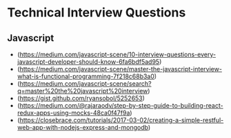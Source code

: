 # Technical Interview Questions

## Javascript 

* (https://medium.com/javascript-scene/10-interview-questions-every-javascript-developer-should-know-6fa6bdf5ad95)
* (https://medium.com/javascript-scene/master-the-javascript-interview-what-is-functional-programming-7f218c68b3a0)
* (https://medium.com/javascript-scene/search?q=master%20the%20javascript%20interview)
* (https://gist.github.com/ryansobol/5252653)
* (https://medium.com/@rajaraodv/step-by-step-guide-to-building-react-redux-apps-using-mocks-48ca0f47f9a)
* (https://closebrace.com/tutorials/2017-03-02/creating-a-simple-restful-web-app-with-nodejs-express-and-mongodb)